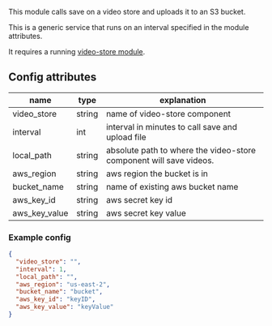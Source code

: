 This module calls save on a video store and uploads it to an S3 bucket.

This is a generic service that runs on an interval specified in the module attributes.

It requires a running [video-store module](https://github.com/viam-modules/video-store/tree/main).

## Config attributes

| name | type | explanation |
| ---- | ---- | ----------- |
| video_store | string | name of video-store component |
| interval | int | interval in minutes to call save and upload file |
| local_path | string | absolute path to where the video-store component will save videos. |
| aws_region | string | aws region the bucket is in| 
| bucket_name | string | name of existing aws bucket name |
| aws_key_id | string | aws secret key id |
| aws_key_value | string | aws secret key value |

### Example config
```json
{
  "video_store": "",
  "interval": 1,
  "local_path": "",
  "aws_region": "us-east-2",
  "bucket_name": "bucket",
  "aws_key_id": "keyID",
  "aws_key_value": "keyValue"
}
```